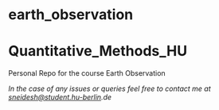 # earth_observation

# Quantitative_Methods_HU
Personal Repo for the course Earth Observation

_In the case of any issues or queries feel free to contact me at sneidesh@student.hu-berlin.de_
